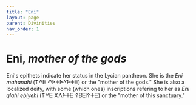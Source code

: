 ```yaml
---
title: "Eni"
layout: page
parent: Divinities
nav_order: 1
---
```


# Eni, *mother of the gods*

Eni's epithets indicate her status in the Lycian pantheon. She is the *Eni mahanahi* (𐊚𐊏𐊆 𐊎𐊀𐊛𐊀𐊏𐊀𐊛𐊆) or the "mother of the gods." She is also a localized deity, with some (which ones) inscriptions refering to her as *Eni qlahi ebiyehi* (𐊚𐊏𐊆 𐊌𐊍𐊀𐊛𐊆 𐊁𐊂𐊆𐊊𐊁𐊛𐊆) or the "mother of this sanctuary."
